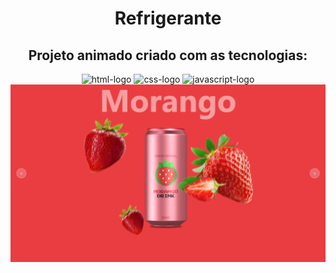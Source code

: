 <h1 align=center>Refrigerante</h1>
<h2 align=center>Projeto animado criado com as tecnologias:</h2>
<div align=center>
<img src="https://img.shields.io/badge/HTML5-E34F26?style=for-the-badge&logo=html5&logoColor=white" alt="html-logo"/> <img src="https://img.shields.io/badge/CSS3-1572B6?style=for-the-badge&logo=css3&logoColor=white" alt="css-logo"/> <img src="https://img.shields.io/badge/JavaScript-F7DF1E?style=for-the-badge&logo=javascript&logoColor=black" alt="javascript-logo"/>
</div>

<img src="https://github.com/Lecsilva85/Refri-DevClub/blob/main/assets/tela-morango.png?raw=true" alt="imagem-projeto"/>
